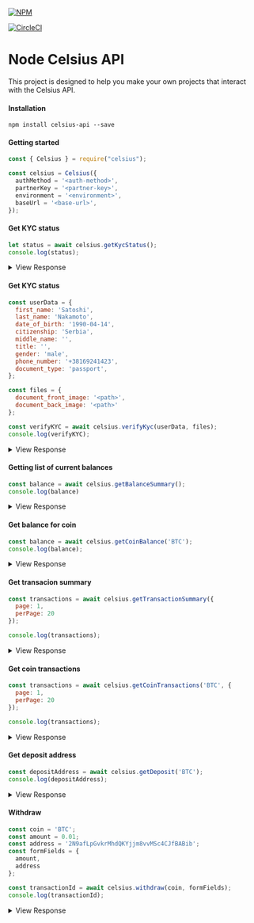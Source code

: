 [![NPM](https://nodei.co/npm/celsius-sdk.svg?compact=true)](https://nodei.co/npm/celsius-sdk/)

[![CircleCI](https://circleci.com/gh/CelsiusNetwork/celsius-js-sdk/tree/master.svg?style=svg)](https://circleci.com/gh/CelsiusNetwork/celsius-js-sdk/tree/master)


# Node Celsius API
This project is designed to help you make your own projects that interact with the Celsius API.

#### Installation
```
npm install celsius-api --save
```

#### Getting started
```javascript
const { Celsius } = require("celsius");

const celsius = Celsius({
  authMethod = '<auth-method>',
  partnerKey = '<partner-key>',
  environment = '<environment>',
  baseUrl = '<base-url>',
});
```

#### Get KYC status
```js
let status = await celsius.getKycStatus();
console.log(status);
```

<details>
 <summary>View Response</summary>

```js
{ status: 'COLLECTING' }
```
```js
{ status: 'PENDING' }
```
```js
{ status: 'PASSED' }
```
```js
{ status: 'REJECTED' }
```
</details>

#### Get KYC status
```js
const userData = {
  first_name: 'Satoshi',
  last_name: 'Nakamoto',
  date_of_birth: '1990-04-14',
  citizenship: 'Serbia',
  middle_name: '',
  title: '',
  gender: 'male',
  phone_number: '+38169241423',
  document_type: 'passport',
};

const files = {
  document_front_image: '<path>',
  document_back_image: '<path>'
};

const verifyKYC = await celsius.verifyKyc(userData, files);
console.log(verifyKYC);
```

<details>
 <summary>View Response</summary>

```js
{ message: 'KYC already passed.' }
```
```js
{ message: 'Kyc started.' }
```
```js
{ message: 'KYC already started.' }
```
</details>

#### Getting list of current balances
```javascript
const balance = await celsius.getBalanceSummary();
console.log(balance)
```
<details>
 <summary>View Response</summary>

```js
{
  balance: {
    eth: 0.9925,
    btc: 0.00321568,
    ltc: 2.332,
    xrp: 0.01315,
    omg: 0,
    cel: 0.002
  }
}
```
</details>

#### Get balance for coin
```javascript
const balance = await celsius.getCoinBalance('BTC');
console.log(balance);
```
<details>
 <summary>View Response</summary>

```js
{ amount: '12.00000000', amount_in_usd: '77916.274569' }
```
</details>



#### Get transacion summary
```javascript
const transactions = await celsius.getTransactionSummary({
  page: 1,
  perPage: 20
});

console.log(transactions);
```
<details>
 <summary>View Response</summary>

```js
{
  pagination: { total: 1, pages: 1, current: 1, per_page: 20, showing: '1 - 1' },
  record:
   [
     {
	   amount: '12.00000000',
       amount_usd: null,
       coin: 'BTC',
       state: 'confirmed',
       nature: 'deposit',
       time: '2018-11-02T11:34:13.307Z',
       txId: null
     }
   ]
}

```
</details>

#### Get coin transactions
```javascript
const transactions = await celsius.getCoinTransactions('BTC', {
  page: 1,
  perPage: 20
});

console.log(transactions);
```
<details>
 <summary>View Response</summary>

```js
{
  pagination: { total: 1, pages: 1, current: 1, per_page: 20, showing: '1 - 1' },
  record:
   [
     {
	   amount: '12.00000000',
       amount_usd: null,
       coin: 'BTC',
       state: 'confirmed',
       nature: 'deposit',
       time: '2018-11-02T11:34:13.307Z',
       txId: null
     }
   ]
}
```
</details>

####  Get deposit address
```javascript
const depositAddress = await celsius.getDeposit('BTC');
console.log(depositAddress);
```

<details>
 <summary>View Response</summary>

```
{ address: '2MucRNb8Uk5X75HydeShkuywCPmgeHNiVwD' }
```

</details>

####  Withdraw
```javascript
const coin = 'BTC';
const amount = 0.01;
const address = '2N9afLpGvkrMhdQKYjjm8vvMSc4CJfBABib';
const formFields = {
  amount,
  address
};

const transactionId = await celsius.withdraw(coin, formFields);
console.log(transactionId);
```

<details>
 <summary>View Response</summary>

```
{ transaction_id: '09d0c0ae-2db3-4aca-9d37-106b93bbe892' }
```

####  Transaction status
```javascript
const status = await celsius.getTransactionStatus('09d0c0ae-2db3-4aca-9d37-106b93bbe892');
console.log(status);
```

<details>
 <summary>View Response</summary>

```
{ txId: null, state: 'confirmed' }
```
```
{ txId: null, state: 'processing' }
```
```
{ txId: null, state: 'unconfirmed' }
```
```
{ txId: null, state: 'rejected' }
```
</details>